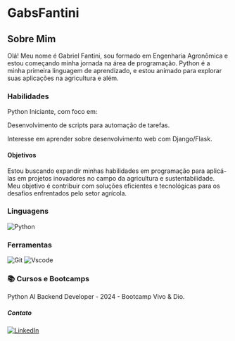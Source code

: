 # GabsFantini

## Sobre Mim
Olá! Meu nome é Gabriel Fantini, sou formado em Engenharia Agronômica e estou começando minha jornada na área de programação. Python é a minha primeira linguagem de aprendizado, e estou animado para explorar suas aplicações na agricultura e além.
### Habilidades

Python Iniciante, com foco em:

Desenvolvimento de scripts para automação de tarefas.

Interesse em aprender sobre desenvolvimento web com Django/Flask.

#### Objetivos

Estou buscando expandir minhas habilidades em programação para aplicá-las em projetos inovadores no campo da agricultura e sustentabilidade. Meu objetivo é contribuir com soluções eficientes e tecnológicas para os desafios enfrentados pelo setor agrícola.

### Linguagens 

![Python](https://img.shields.io/badge/python-3670A0?style=for-the-badge&logo=python&logoColor=ffdd54)
### Ferramentas

![Git](https://img.shields.io/badge/GIT-E44C30?style=for-the-badge&logo=git&logoColor=white)
![Vscode](https://img.shields.io/badge/Vscode-007ACC?style=for-the-badge&logo=visual-studio-code&logoColor=white)

### 📚 Cursos e Bootcamps

Python AI Backend Developer - 2024 - Bootcamp Vivo & Dio.

##### Contato

[![LinkedIn](https://img.shields.io/badge/LinkedIn-0077B5?style=for-the-badge&logo=linkedin&logoColor=white)](https://www.linkedin.com/in/gabriel-fantini-61b814252/)
